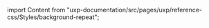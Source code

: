 
import Content from "uxp-documentation/src/pages/uxp/reference-css/Styles/background-repeat";

<Content query="product=xd"/>
